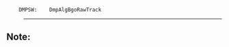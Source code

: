         DMPSW:    DmpAlgBgoRawTrack
>--------------------------------------------

Note:
-------------
